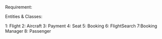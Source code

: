 Requirement:



Entities & Classes:

1: Flight
2: Aircraft
3: Payment
4: Seat
5: Booking
6: FlightSearch
7:Booking Manager
8: Passenger
